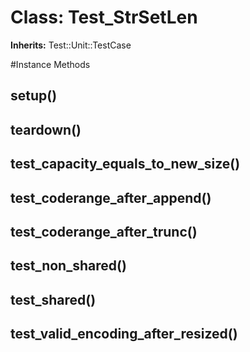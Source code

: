 # Class: Test_StrSetLen
**Inherits:** Test::Unit::TestCase
    




#Instance Methods
## setup() [](#method-i-setup)

## teardown() [](#method-i-teardown)

## test_capacity_equals_to_new_size() [](#method-i-test_capacity_equals_to_new_size)

## test_coderange_after_append() [](#method-i-test_coderange_after_append)

## test_coderange_after_trunc() [](#method-i-test_coderange_after_trunc)

## test_non_shared() [](#method-i-test_non_shared)

## test_shared() [](#method-i-test_shared)

## test_valid_encoding_after_resized() [](#method-i-test_valid_encoding_after_resized)

